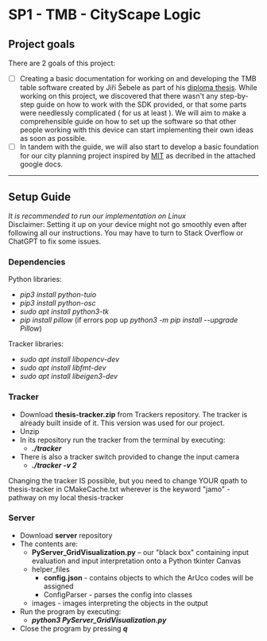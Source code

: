 # SP1 - TMB - CityScape Logic

## Project goals

There are 2 goals of this project:
- [ ]  Creating a basic documentation for working on and developing the TMB table software created by Jiří Šebele as part of his [diploma thesis](https://dspace.cvut.cz/handle/10467/101139). While working on this project, we discovered that there wasn't any step-by-step guide on how to work with the SDK provided, or that some parts were needlessly complicated ( for us at least ). We will aim to make a comprehensible guide on how to set up the software so that other people working with this device can start implementing their own ideas as soon as possible.
- [ ]  In tandem with the guide, we will also start to develop a basic foundation for our city planning project inspired by [MIT](https://www.youtube.com/watch?v=3jvmoj7pLZU) as decribed in the attached google docs.

---

## Setup Guide
*It is recommended to run our implementation on Linux*  
Disclaimer:
Setting it up on your device might not go smoothly even after following all our instructions. You may have to turn to Stack Overflow or ChatGPT to fix some issues.

### Dependencies
Python libraries:
* *pip3 install python-tuio*
* *pip3 install python-osc*
* *sudo apt install python3-tk*
* *pip install pillow* (if errors pop up *python3 -m pip install --upgrade Pillow*)


Tracker libraries:
* *sudo apt install libopencv-dev*
* *sudo apt install libfmt-dev*
* *sudo apt install libeigen3-dev*

### Tracker
* Download **thesis-tracker.zip** from Trackers repository. The tracker is already built inside of it. This version was used for our project.
* Unzip
* In its repository run the tracker from the terminal by executing:
  - ***./tracker***
* There is also a tracker switch provided to change the input camera
  - ***./tracker -v 2***

Changing the tracker IS possible, but you need to change YOUR qpath to thesis-tracker in CMakeCache.txt wherever is the keyword "jamo" - pathway on my local thesis-tracker

### Server
* Download **server** repository
* The contents are:
  - **PyServer_GridVisualization.py** – our "black box" containing input evaluation and input interpretation onto a Python tkinter Canvas
  - helper_files
    - **config.json** - contains objects to which the ArUco codes will be assigned 
    - ConfigParser - parses the config into classes
  - images - images interpreting the objects in the output
* Run the program by executing:
  -  ***python3 PyServer_GridVisualization.py***
* Close the program by pressing ***q***